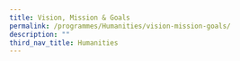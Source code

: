 ```yaml
---
title: Vision, Mission & Goals
permalink: /programmes/Humanities/vision-mission-goals/
description: ""
third_nav_title: Humanities
---
```

